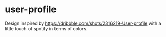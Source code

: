 # user-profile



Design inspired by https://dribbble.com/shots/2316219-User-profile
with a little touch of spotify in terms of colors.
